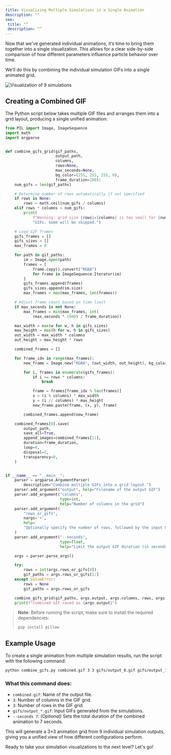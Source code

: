 ```yaml
---
title: Visualizing Multiple Simulations in a Single Animation
description: ""
seo:
 title: “”
 description: “”
---
```


Now that we've generated individual animations, it’s time to bring them together into a single visualization. This allows for a clear side-by-side comparison of how different parameters influence particle behavior over time.

We’ll do this by combining the individual simulation GIFs into a single animated grid.

![Visualization of 9 simulations](splishsplash/combined.gif)

## Creating a Combined GIF
The Python script below takes multiple GIF files and arranges them into a grid layout, producing a single unified animation:

```python
from PIL import Image, ImageSequence
import math
import argparse


def combine_gifs_grid(gif_paths,
                      output_path,
                      columns,
                      rows=None,
                      max_seconds=None,
                      bg_color=(255, 255, 255, 0),
                      frame_duration=100):
    num_gifs = len(gif_paths)

    # Determine number of rows automatically if not specified
    if rows is None:
        rows = math.ceil(num_gifs / columns)
    elif rows * columns < num_gifs:
        print(
            f"Warning: grid size {rows}x{columns} is too small for {num_gifs} "
            "GIFs. Some will be skipped.")

    # Load GIF frames
    gifs_frames = []
    gifs_sizes = []
    max_frames = 0

    for path in gif_paths:
        im = Image.open(path)
        frames = [
            frame.copy().convert("RGBA")
            for frame in ImageSequence.Iterator(im)
        ]
        gifs_frames.append(frames)
        gifs_sizes.append(im.size)
        max_frames = max(max_frames, len(frames))

    # Adjust frame count based on time limit
    if max_seconds is not None:
        max_frames = min(max_frames, int(
            (max_seconds * 1000) / frame_duration))

    max_width = max(w for w, h in gifs_sizes)
    max_height = max(h for w, h in gifs_sizes)
    out_width = max_width * columns
    out_height = max_height * rows

    combined_frames = []

    for frame_idx in range(max_frames):
        new_frame = Image.new("RGBA", (out_width, out_height), bg_color)

        for i, frames in enumerate(gifs_frames):
            if i >= rows * columns:
                break

            frame = frames[frame_idx % len(frames)]
            x = (i % columns) * max_width
            y = (i // columns) * max_height
            new_frame.paste(frame, (x, y), frame)

        combined_frames.append(new_frame)

    combined_frames[0].save(
        output_path,
        save_all=True,
        append_images=combined_frames[1:],
        duration=frame_duration,
        loop=0,
        disposal=2,
        transparency=0,
    )


if __name__ == "__main__":
    parser = argparse.ArgumentParser(
        description="Combine multiple GIFs into a grid layout.")
    parser.add_argument("output", help="Filename of the output GIF")
    parser.add_argument("columns",
                        type=int,
                        help="Number of columns in the grid")
    parser.add_argument(
        "rows_or_gifs",
        nargs='+',
        help=
        "Optionally specify the number of rows, followed by the input GIF paths"
    )
    parser.add_argument("--seconds",
                        type=float,
                        help="Limit the output GIF duration (in seconds)")

    args = parser.parse_args()

    try:
        rows = int(args.rows_or_gifs[0])
        gif_paths = args.rows_or_gifs[1:]
    except ValueError:
        rows = None
        gif_paths = args.rows_or_gifs

    combine_gifs_grid(gif_paths, args.output, args.columns, rows, args.seconds)
    print(f"Combined GIF saved as {args.output}")

```

> **Note**: Before running the script, make sure to install the required dependencies:
>
> ```bash
> pip install pillow
> ```

## Example Usage
To create a single animation from multiple simulation results, run the script with the following command:

```bash
python combine_gifs.py combined.gif 3 3 gifs/output_0.gif gifs/output_1.gif gifs/output_2.gif gifs/output_3.gif gifs/output_4.gif gifs/output_5.gif gifs/output_6.gif gifs/output_7.gif gifs/output_8.gif --seconds 7
```

### What this command does:
* `combined.gif`: Name of the output file.
* `3`: Number of columns in the GIF grid.
* `3`: Number of rows in the GIF grid.
* `gifs/output_*.gif`: Input GIFs generated from the simulations.
* `--seconds 7`: *(Optional)* Sets the total duration of the combined animation to 7 seconds.

This will generate a 3×3 animation grid from 9 individual simulation outputs, giving you a unified view of how different configurations perform.

Ready to take your simulation visualizations to the next level? Let's go! 
